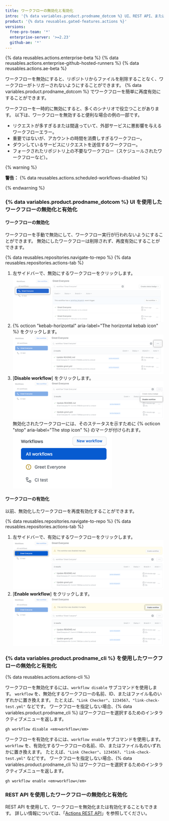 ```yaml
---
title: ワークフローの無効化と有効化
intro: '{% data variables.product.prodname_dotcom %} UI、REST API、または {% data variables.product.prodname_cli %} を使用して、ワークフローを無効化したり再度有効化したりすることができます。'
product: '{% data reusables.gated-features.actions %}'
versions:
  free-pro-team: '*'
  enterprise-server: '>=2.23'
  github-ae: '*'
---
```


{% data reusables.actions.enterprise-beta %}
{% data reusables.actions.enterprise-github-hosted-runners %}
{% data reusables.actions.ae-beta %}

ワークフローを無効にすると、リポジトリからファイルを削除することなく、ワークフローがトリガーされないようにすることができます。 {% data variables.product.prodname_dotcom %} でワークフローを簡単に再度有効にすることができます。

ワークフローを一時的に無効にすると、多くのシナリオで役立つことがあります。 以下は、ワークフローを無効すると便利な場合の例の一部です。

- リクエストが多すぎるまたは間違っていて、外部サービスに悪影響を与えるワークフローエラー。
- 重要ではないが、アカウントの時間を消費しすぎるワークフロー。
- ダウンしているサービスにリクエストを送信するワークフロー。
- フォークされたリポジトリ上の不要なワークフロー（スケジュールされたワークフローなど）。

{% warning %}

**警告：** {% data reusables.actions.scheduled-workflows-disabled %}

{% endwarning %}

### {% data variables.product.prodname_dotcom %} UI を使用したワークフローの無効化と有効化

#### ワークフローの無効化

ワークフローを手動で無効にして、ワークフロー実行が行われないようにすることができます。 無効にしたワークフローは削除されず、再度有効にすることができます。

{% data reusables.repositories.navigate-to-repo %}
{% data reusables.repositories.actions-tab %}
1. 左サイドバーで、無効にするワークフローをクリックします。 ![アクション選択ワークフロー](/assets/images/actions-select-workflow.png)
1. {% octicon "kebab-horizontal" aria-label="The horizontal kebab icon" %} をクリックします。 ![アクションケバブメニュー](/assets/images/help/repository/actions-workflow-menu-kebab.png)
1. [**Disable workflow**] をクリックします。 ![actions disable workflow](/assets/images/help/repository/actions-disable-workflow.png)無効化されたワークフローには、そのステータスを示すために {% octicon "stop" aria-label="The stop icon" %} のマークが付けられます。 ![無効なワークフローをリストするアクション](/assets/images/help/repository/actions-find-disabled-workflow.png)

#### ワークフローの有効化

以前、無効化したワークフローを再度有効化することができます。

{% data reusables.repositories.navigate-to-repo %}
{% data reusables.repositories.actions-tab %}
1. 左サイドバーで、有効にするワークフローをクリックします。 ![無効なワークフローを選択するアクション](/assets/images/help/repository/actions-select-disabled-workflow.png)
1. [**Enable workflow**] をクリックします。 ![ワークフローを有効にするアクション](/assets/images/help/repository/actions-enable-workflow.png)

### {% data variables.product.prodname_cli %} を使用したワークフローの無効化と有効化

{% data reusables.actions.actions-cli %}

ワークフローを無効化するには、`workflow disable` サブコマンドを使用します。 `workflow` を、無効化するワークフローの名前、ID、またはファイル名のいずれかに置き換えます。 たとえば、`"Link Checker"`、`1234567`、`"link-check-test.yml"` などです。 ワークフローを指定しない場合、{% data variables.product.prodname_cli %} はワークフローを選択するためのインタラクティブメニューを返します。

```shell
gh workflow disable <em>workflow</em>
```

ワークフローを有効化するには、`workflow enable` サブコマンドを使用します。 `workflow` を、有効化するワークフローの名前、ID、またはファイル名のいずれかに置き換えます。 たとえば、`"Link Checker"`、`1234567`、`"link-check-test.yml"` などです。 ワークフローを指定しない場合、{% data variables.product.prodname_cli %} はワークフローを選択するためのインタラクティブメニューを返します。

```shell
gh workflow enable <em>workflow</em>
```

### REST API を使用したワークフローの無効化と有効化

REST API を使用して、ワークフローを無効化または有効化することもできます。 詳しい情報については、「[Actions REST API](/rest/reference/actions#workflows)」を参照してください。

